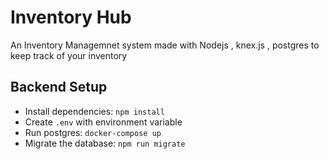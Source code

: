 # Inventory Hub

An Inventory Managemnet system made with Nodejs , knex.js , postgres to keep track of your inventory 

## Backend Setup


* Install dependencies: `npm install`
* Create `.env` with environment variable
* Run postgres: `docker-compose up`
* Migrate the database: `npm run migrate`